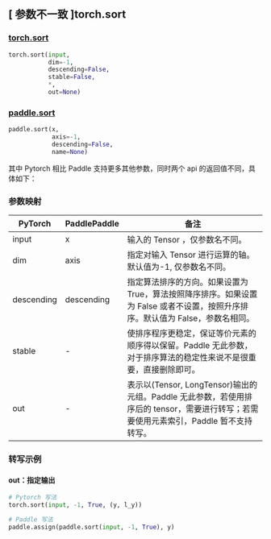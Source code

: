 ## [ 参数不一致 ]torch.sort

### [torch.sort](https://pytorch.org/docs/stable/generated/torch.sort.html?highlight=sort#torch.sort)

```python
torch.sort(input,
           dim=-1,
           descending=False,
           stable=False,
           *,
           out=None)
```

### [paddle.sort](https://www.paddlepaddle.org.cn/documentation/docs/zh/api/paddle/sort_cn.html#paddle.sort)

```python
paddle.sort(x,
            axis=-1,
            descending=False,
            name=None)
```

其中 Pytorch 相比 Paddle 支持更多其他参数，同时两个 api 的返回值不同，具体如下：

### 参数映射
| PyTorch       | PaddlePaddle | 备注                                                   |
| ------------- | ------------ | ------------------------------------------------------ |
| input         | x            | 输入的 Tensor ，仅参数名不同。                          |
| dim           | axis         | 指定对输入 Tensor 进行运算的轴。默认值为-1, 仅参数名不同。|
| descending    |descending    | 指定算法排序的方向。如果设置为 True，算法按照降序排序。如果设置为 False 或者不设置，按照升序排序。默认值为 False，参数名相同。     |
| stable        | -            | 使排序程序更稳定，保证等价元素的顺序得以保留。Paddle 无此参数，对于排序算法的稳定性来说不是很重要，直接删除即可。            |
| out           | -            | 表示以(Tensor, LongTensor)输出的元组。Paddle 无此参数，若使用排序后的 tensor，需要进行转写；若需要使用元素索引，Paddle 暂不支持转写。      |


### 转写示例
#### out：指定输出
```python
# Pytorch 写法
torch.sort(input, -1, True, (y, l_y))

# Paddle 写法
paddle.assign(paddle.sort(input, -1, True), y)
```
